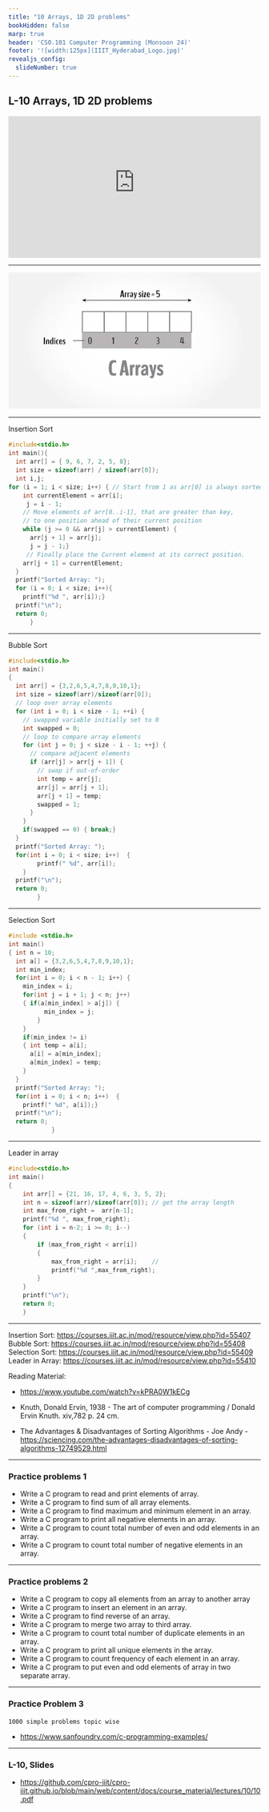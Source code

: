 ```yaml
---
title: "10 Arrays, 1D 2D problems"
bookHidden: false
marp: true
header: 'CS0.101 Computer Programming (Monsoon 24)'
footer: '![width:125px](IIIT_Hyderabad_Logo.jpg)'
revealjs_config:
  slideNumber: true
---
```


## L-10 Arrays, 1D 2D problems


<div style="max-width: 640px"><div style="position: relative; padding-bottom: 56.25%; height: 0; overflow: hidden;"><iframe src="https://iiitaphyd-my.sharepoint.com/personal/rc-support_iiit_ac_in/_layouts/15/embed.aspx?UniqueId=1defc217-dc5d-42d5-b9a5-3207ce689a6b&embed=%7B%22ust%22%3Atrue%2C%22hv%22%3A%22CopyEmbedCode%22%7D&referrer=StreamWebApp&referrerScenario=EmbedDialog.Create" width="640" height="360" frameborder="0" scrolling="no" allowfullscreen title="Computer Programming _ SH-2 (09.35AM-10.30AM)-20240828_050100-Meeting Recording.mp4" style="border:none; position: absolute; top: 0; left: 0; right: 0; bottom: 0; height: 100%; max-width: 100%;"></iframe></div></div>


--- 
![alt text](image.png) 

---
Insertion Sort
```c
#include<stdio.h>
int main(){
  int arr[] = { 9, 6, 7, 2, 5, 8};
  int size = sizeof(arr) / sizeof(arr[0]);
  int i,j;
for (i = 1; i < size; i++) { // Start from 1 as arr[0] is always sorted
    int currentElement = arr[i];
     j = i - 1;
    // Move elements of arr[0..i-1], that are greater than key, 
    // to one position ahead of their current position
    while (j >= 0 && arr[j] > currentElement) {
      arr[j + 1] = arr[j];
      j = j - 1;}
     // Finally place the Current element at its correct position.
    arr[j + 1] = currentElement;
  }
  printf("Sorted Array: ");
  for (i = 0; i < size; i++){
    printf("%d ", arr[i]);}
  printf("\n");
  return 0;
      }
```
--- 
Bubble Sort
```c
#include<stdio.h>
int main()
{
  int arr[] = {3,2,6,5,4,7,8,9,10,1};
  int size = sizeof(arr)/sizeof(arr[0]);
  // loop over array elements
  for (int i = 0; i < size - 1; ++i) {
    // swapped variable initially set to 0  
    int swapped = 0;
    // loop to compare array elements
    for (int j = 0; j < size - i - 1; ++j) {
      // compare adjacent elements
      if (arr[j] > arr[j + 1]) {
        // swap if out-of-order
        int temp = arr[j];
        arr[j] = arr[j + 1];
        arr[j + 1] = temp;
        swapped = 1;
      }
    }
    if(swapped == 0) { break;}
  }
  printf("Sorted Array: ");
  for(int i = 0; i < size; i++)  {
        printf(" %d", arr[i]);
    }
  printf("\n");
  return 0;
        }
```
--- 
Selection Sort

```c
#include <stdio.h>
int main()
{ int n = 10;
  int a[] = {3,2,6,5,4,7,8,9,10,1};
  int min_index;
  for(int i = 0; i < n - 1; i++) {
    min_index = i;
    for(int j = i + 1; j < n; j++) 
    { if(a[min_index] > a[j]) {
          min_index = j;
        }
    }
    if(min_index != i)
    { int temp = a[i];
      a[i] = a[min_index];
      a[min_index] = temp;
    }
  }
  printf("Sorted Array: ");
  for(int i = 0; i < n; i++)  {
    printf(" %d", a[i]);}
  printf("\n");
  return 0;
            }
```
---
Leader in array
```c
#include<stdio.h>
int main()
{
    int arr[] = {21, 16, 17, 4, 6, 3, 5, 2};
    int n = sizeof(arr)/sizeof(arr[0]); // get the array length
    int max_from_right =  arr[n-1];
    printf("%d ", max_from_right);
    for (int i = n-2; i >= 0; i--)
    {
        if (max_from_right < arr[i])
        {          
            max_from_right = arr[i];    // 
            printf("%d ",max_from_right);
        }
    }
    printf("\n");
    return 0;
    } 
```
--- 
Insertion Sort: https://courses.iiit.ac.in/mod/resource/view.php?id=55407
Bubble Sort:    https://courses.iiit.ac.in/mod/resource/view.php?id=55408
Selection Sort: https://courses.iiit.ac.in/mod/resource/view.php?id=55409
Leader in Array: https://courses.iiit.ac.in/mod/resource/view.php?id=55410

Reading Material:

- https://www.youtube.com/watch?v=kPRA0W1kECg

- Knuth, Donald Ervin, 1938 - The art of computer programming / Donald Ervin Knuth. xiv,782 p. 24 cm.
- The Advantages & Disadvantages of Sorting Algorithms - Joe Andy - https://sciencing.com/the-advantages-disadvantages-of-sorting-algorithms-12749529.html

---
### Practice problems 1
- Write a C program to read and print elements of array.
- Write a C program to find sum of all array elements.
- Write a C program to find maximum and minimum element in an array.
- Write a C program to print all negative elements in an array.
- Write a C program to count total number of even and odd elements in an array.
- Write a C program to count total number of negative elements in an array.



--- 
### Practice problems 2

- Write a C program to copy all elements from an array to another array
- Write a C program to insert an element in an array.
- Write a C program to find reverse of an array.
- Write a C program to merge two array to third array.
- Write a C program to count total number of duplicate elements in an array.
- Write a C program to print all unique elements in the array.
- Write a C program to count frequency of each element in an array.
- Write a C program to put even and odd elements of array in two separate array.

--- 

### Practice Problem 3 
    1000 simple problems topic wise
- https://www.sanfoundry.com/c-programming-examples/

--- 
### L-10, Slides

- https://github.com/cpro-iiit/cpro-iiit.github.io/blob/main/web/content/docs/course_material/lectures/10/10.pdf